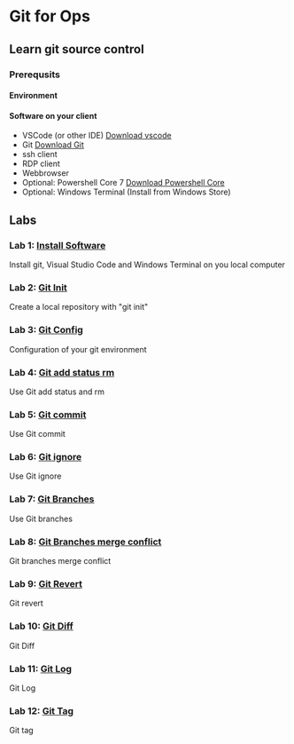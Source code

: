 # Git for Ops

## Learn git source control

### Prerequsits

#### Environment

#### Software on your client

* VSCode (or other IDE) [Download vscode](https://code.visualstudio.com/download)
* Git [Download Git](https://git-scm.com/downloads)
* ssh client
* RDP client
* Webbrowser
* Optional: Powershell Core 7 [Download Powershell Core](https://github.com/PowerShell/PowerShell)
* Optional: Windows Terminal (Install from Windows Store)

## Labs

### Lab 1: [Install Software](lab01/lab1.md)

Install git, Visual Studio Code and Windows Terminal on you local computer

### Lab 2: [Git Init](lab02/lab2.md)

Create a local repository with "git init"

### Lab 3: [Git Config](lab03/lab3.md)

Configuration of your git environment

### Lab 4: [Git add status rm](lab04/lab4.md)

Use Git add status and rm

### Lab 5: [Git commit](lab05/lab5.md)

Use Git commit

### Lab 6: [Git ignore](lab06/lab6.md)

Use Git ignore

### Lab 7: [Git Branches](lab07/lab7.md)

Use Git branches

### Lab 8: [Git Branches merge conflict](lab08/lab8.md)

Git branches merge conflict

### Lab 9: [Git Revert](lab09/lab9.md)

Git revert

### Lab 10: [Git Diff](lab10/lab10.md)

Git Diff

### Lab 11: [Git Log](lab11/lab11.md)

Git Log

### Lab 12: [Git Tag](lab12/lab12.md)

Git tag
